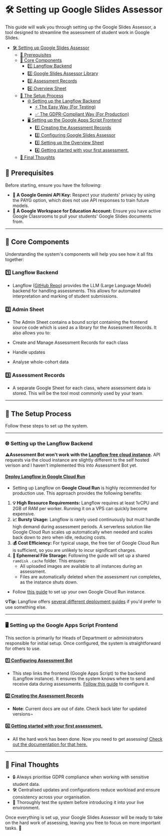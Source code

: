 # 🛠️ Setting up Google Slides Assessor

This guide will walk you through setting up the Google Slides Assessor, a tool designed to streamline the assessment of student work in Google Slides. 

- [🛠️ Setting up Google Slides Assessor](#️-setting-up-google-slides-assessor)
  - [📝 Prerequisites](#-prerequisites)
  - [🧩 Core Components](#-core-components)
    - [1️⃣ Langflow Backend](#1️⃣-langflow-backend)
    - [2️⃣ Google Slides Assessor Library](#2️⃣-google-slides-assessor-library)
    - [3️⃣ Assessment Records](#3️⃣-assessment-records)
    - [4️⃣ Overview Sheet](#4️⃣-overview-sheet)
  - [🚀 The Setup Process](#-the-setup-process)
    - [🌐 Setting up the Langflow Backend](#-setting-up-the-langflow-backend)
      - [⚡ The Easy Way (For Testing)](#-the-easy-way-for-testing)
      - [✅ The GDPR-Compliant Way (For Production)](#-the-gdpr-compliant-way-for-production)
    - [🖥️ Setting up the Google Apps Script Frontend](#️-setting-up-the-google-apps-script-frontend)
      - [1️⃣ Creating the Assessment Records](#1️⃣-creating-the-assessment-records)
      - [2️⃣ Configuring Google Slides Assessor](#2️⃣-configuring-google-slides-assessor)
      - [3️⃣ Setting up the Overview Sheet](#3️⃣-setting-up-the-overview-sheet)
      - [4️⃣ Getting started with your first assessment.](#4️⃣-getting-started-with-your-first-assessment)
  - [🌟 Final Thoughts](#-final-thoughts)

## 📝 Prerequisites

Before starting, ensure you have the following:

- **🔑 A Google Gemini API Key:** Respect your students' privacy by using the PAYG option, which does not use API responses to train future models.
- **🏫 A Google Workspace for Education Account:** Ensure you have active Google Classrooms to pull your students' Google Slides documents from.

---

## 🧩 Core Components

Understanding the system's components will help you see how it all fits together:

### 1️⃣ Langflow Backend

- Langflow ([GitHub Repo](https://github.com/langflow-ai/langflow)) provides the LLM (Large Language Model) backend for handling assessments. This allows for automated interpretation and marking of student submissions.

### 2️⃣ Admin Sheet

 - The Admin Sheet contains a bound script containing the frontend source code which is used as a library for the Assessment Records. It also allows you to:

  - Create and Manage Assessment Records for each class
  - Handle updates
  - Analyse whole-cohort data

### 3️⃣ Assessment Records

- A separate Google Sheet for each class, where assessment data is stored. This will be the tool most commonly used by your team.
---

## 🚀 The Setup Process

Follow these steps to set up the system.

---

### 🌐 Setting up the Langflow Backend

**⚠️Assessment Bot won't work with the [Langflow free cloud instance](https://www.datastax.com/products/langflow).** API requests via the cloud instance are slightly different to the self hosted verison and I haven't implemented this into Assessment Bot yet.  

#### [Deploy Langflow in Google Cloud Run](./langflowDeployment/langflowDeployment.md)

- Setting up Langflow on **Google Cloud Run** is highly recommended for production use. This approach provides the following benefits:

1. **💡 High Resource Requirements:** Langflow requires at least 1vCPU and 2GB of RAM per worker. Running it on a VPS can quickly become expensive.
2. **📈 Bursty Usage:** Langflow is rarely used continuously but must handle high demand during assessment periods. A serverless solution like Google Cloud Run scales up automatically when needed and scales back down to zero when idle, reducing costs.
3. **💰 Cost Efficiency:** For typical usage, the free tier of Google Cloud Run is sufficient, so you are unlikely to incur significant charges.
4. **📂 Ephemeral File Storage:** Following the guide will set up a shared `ramdisk` `.cache` folder. This ensures:
   - All uploaded images are available to all instances during an assessment.
   - Files are automatically deleted when the assessment run completes, as the instance shuts down.

- Follow [this guide](./langflowDeployment/langflowDeployment.md) to set up your own Google Cloud Run instance.

**💡Tip:** Langflow offers [several different deployment guides](https://docs.langflow.org/deployment-docker) if you'd prefer to use something else.

---

### 🖥️ Setting up the Google Apps Script Frontend

This section is primarily for Heads of Department or administrators responsible for initial setup. Once configured, the system is straightforward for others to use.

#### [1️⃣ Configuring Assessment Bot](./configOptions.md)

- This step links the frontend (Google Apps Script) to the backend (Langflow instance). It ensures the system knows where to send and receive data during assessments. [Follow this guide](./configOptions.md) to configure it.

#### [2️⃣ Creating the Assessment Records](./settingUpAssessmentRecords.md)

- **Note**: Current docs are out of date. Check back later for updated versions¬


#### [4️⃣ Getting started with your first assessment.](/docs/howTos/README.md)

- All the hard work has been done. Now you need to get assessing! [Check out the documentation for that here.](/docs/howTos/README.md)

---

## 🌟 Final Thoughts

- 🔒 Always prioritise GDPR compliance when working with sensitive student data.
- 🛠️ Centralised updates and configurations reduce workload and ensure consistency across your organisation.
- 🚦 Thoroughly test the system before introducing it into your live environment.

Once everything is set up, your Google Slides Assessor will be ready to take on the hard work of assessing, leaving you free to focus on more important tasks. 🎉